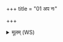 +++
title = "01 अप नः"

+++
<details><summary>मूलम् (WS)</summary>

अप नः शोशुचदघम् । अग्ने शुशुग्ध्या रयिम् ॥ १ ॥ तु. शौ.सं. ४.३३  
अप नः शोशुचदघम् ।  
प्र यद् भन्दिष्ठ एषां प्रास्माकासश्च सूरयः ॥ ३ ॥
</details>